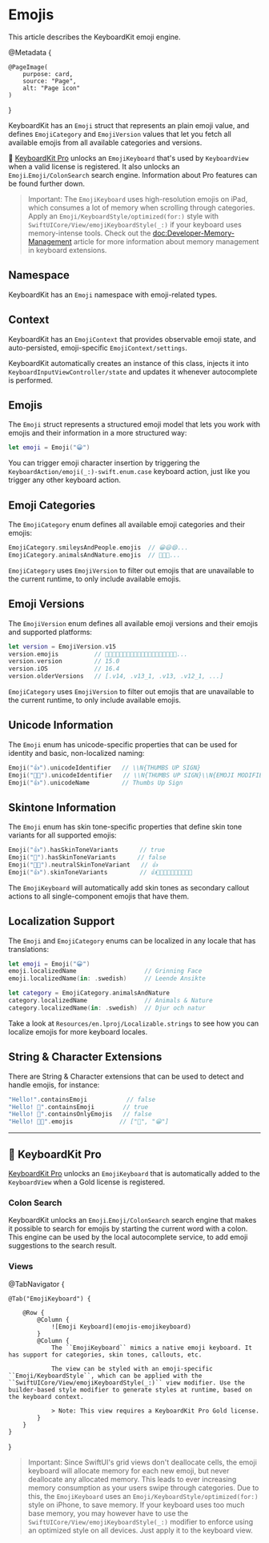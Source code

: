 # Emojis

This article describes the KeyboardKit emoji engine.

@Metadata {
    
    @PageImage(
        purpose: card,
        source: "Page",
        alt: "Page icon"
    )
}

KeyboardKit has an ``Emoji`` struct that represents an plain emoji value, and defines ``EmojiCategory`` and ``EmojiVersion`` values that let you fetch all available emojis from all available categories and versions.

👑 [KeyboardKit Pro][Pro] unlocks an ``EmojiKeyboard`` that's used by ``KeyboardView`` when a valid license is registered. It also unlocks an ``Emoji``.``Emoji/ColonSearch`` search engine.  Information about Pro features can be found further down.

> Important: The ``EmojiKeyboard`` uses high-resolution emojis on iPad, which consumes a lot of memory when scrolling through categories. Apply an ``Emoji/KeyboardStyle/optimized(for:)`` style with ``SwiftUICore/View/emojiKeyboardStyle(_:)`` if your keyboard uses memory-intense tools. Check out the <doc:Developer-Memory-Management> article for more information about memory management in keyboard extensions.


## Namespace

KeyboardKit has an ``Emoji`` namespace with emoji-related types.



## Context

KeyboardKit has an ``EmojiContext`` that provides observable emoji state, and auto-persisted, emoji-specific ``EmojiContext/settings``.

KeyboardKit automatically creates an instance of this class, injects it into ``KeyboardInputViewController/state`` and updates it whenever autocomplete is performed.



## Emojis

The ``Emoji`` struct represents a structured emoji model that lets you work with emojis and their information in a more structured way:

```swift
let emoji = Emoji("😀")
```

You can trigger emoji character insertion by triggering the ``KeyboardAction/emoji(_:)-swift.enum.case`` keyboard action, just like you trigger any other keyboard action.



## Emoji Categories

The ``EmojiCategory`` enum defines all available emoji categories and their emojis:

```swift
EmojiCategory.smileysAndPeople.emojis  // 😀😃😄...
EmojiCategory.animalsAndNature.emojis  // 🐶🐱🐭...
```

``EmojiCategory`` uses ``EmojiVersion`` to filter out emojis that are unavailable to the current runtime, to only include available emojis.



## Emoji Versions

The ``EmojiVersion`` enum defines all available emoji versions and their emojis and supported platforms:

```swift
let version = EmojiVersion.v15
version.emojis          // 🫨🫸🫷🪿🫎🪼🫏🪽🪻🫛🫚🪇🪈🪮🪭🩷🩵🩶🪯🛜...
version.version         // 15.0
version.iOS             // 16.4
version.olderVersions   // [.v14, .v13_1, .v13, .v12_1, ...]
```

``EmojiCategory`` uses ``EmojiVersion`` to filter out emojis that are unavailable to the current runtime, to only include available emojis.



## Unicode Information

The ``Emoji`` enum has unicode-specific properties that can be used for identity and basic, non-localized naming:

```swift
Emoji("👍").unicodeIdentifier   // \\N{THUMBS UP SIGN}
Emoji("👍🏿").unicodeIdentifier   // \\N{THUMBS UP SIGN}\\N{EMOJI MODIFIER FITZPATRICK TYPE-6}
Emoji("👍").unicodeName         // Thumbs Up Sign
```


## Skintone Information

The ``Emoji`` enum has skin tone-specific properties that define skin tone variants for all supported emojis:

```swift
Emoji("👍").hasSkinToneVariants      // true
Emoji("🚀").hasSkinToneVariants      // false
Emoji("👍🏿").neutralSkinToneVariant   // 👍
Emoji("👍").skinToneVariants         // 👍👍🏻👍🏼👍🏽👍🏾👍🏿
```

The ``EmojiKeyboard`` will automatically add skin tones as secondary callout actions to all single-component emojis that have them.



## Localization Support

The ``Emoji`` and ``EmojiCategory`` enums can be localized in any locale that has translations:

```swift
let emoji = Emoji("😀") 
emoji.localizedName                   // Grinning Face
emoji.localizedName(in: .swedish)     // Leende Ansikte

let category = EmojiCategory.animalsAndNature 
category.localizedName                // Animals & Nature
category.localizedName(in: .swedish)  // Djur och natur
```

Take a look at `Resources/en.lproj/Localizable.strings` to see how you can localize emojis for more keyboard locales.



## String & Character Extensions

There are String & Character extensions that can be used to detect and handle emojis, for instance:

```swift
"Hello!".containsEmoji           // false
"Hello! 👋".containsEmoji        // true
"Hello! 👋".containsOnlyEmojis   // false
"Hello! 👋😀".emojis             // ["👋", "😀"]
```


---


## 👑 KeyboardKit Pro

[KeyboardKit Pro][Pro] unlocks an ``EmojiKeyboard`` that is automatically added to the ``KeyboardView`` when a Gold license is registered.

[Pro]: https://github.com/KeyboardKit/KeyboardKitPro


### Colon Search

KeyboardKit unlocks an ``Emoji``.``Emoji/ColonSearch`` search engine that makes it possible to search for emojis by starting the current word with a colon. This engine can be used by the local autocomplete service, to add emoji suggestions to the search result.


### Views

@TabNavigator {
    
    @Tab("EmojiKeyboard") {
        
        @Row {
            @Column {
                ![Emoji Keyboard](emojis-emojikeyboard)
            }
            @Column {
                The ``EmojiKeyboard`` mimics a native emoji keyboard. It has support for categories, skin tones, callouts, etc.
                
                The view can be styled with an emoji-specific ``Emoji/KeyboardStyle``, which can be applied with the ``SwiftUICore/View/emojiKeyboardStyle(_:)`` view modifier. Use the builder-based style modifier to generate styles at runtime, based on the keyboard context.
                
                > Note: This view requires a KeyboardKit Pro Gold license.
            }
        }
    }
}

> Important: Since SwiftUI's grid views don't deallocate cells, the emoji keyboard will allocate memory for each new emoji, but never deallocate any allocated memory. This leads to ever increasing memory consumption as your users swipe through categories. Due to this, the ``EmojiKeyboard`` uses an ``Emoji/KeyboardStyle/optimized(for:)`` style on iPhone, to save memory. If your keyboard uses too much base memory, you may however have to use the ``SwiftUICore/View/emojiKeyboardStyle(_:)`` modifier to enforce using an optimized style on all devices. Just apply it to the keyboard view.    
